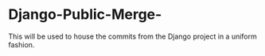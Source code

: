 # Django-Public-Merge-
This will be used to house the commits from the Django project in a uniform fashion.

